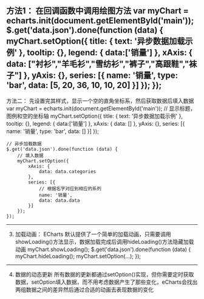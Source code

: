方法1：
    在回调函数中调用绘图方法
    var myChart = echarts.init(document.getElementById('main'));
    $.get('data.json').done(function (data) {
        myChart.setOption({
            title: {
                text: '异步数据加载示例'
            },
            tooltip: {},
            legend: {
                data:['销量']
            },
            xAxis: {
                data: ["衬衫","羊毛衫","雪纺衫","裤子","高跟鞋","袜子"]
            },
            yAxis: {},
            series: [{
                name: '销量',
                type: 'bar',
                data: [5, 20, 36, 10, 10, 20]
            }]
        });
    });
------------------------------------------------------------------------------------------------------------------------------------
方法二：
    先设置完其样式，显示一个空的直角坐标系，然后获取数据后填入数据
    var myChart = echarts.init(document.getElementById('main'));
    // 显示标题，图例和空的坐标轴
    myChart.setOption({
        title: {
            text: '异步数据加载示例'
        },
        tooltip: {},
        legend: {
            data:['销量']
        },
        xAxis: {
            data: []
        },
        yAxis: {},
        series: [{
            name: '销量',
            type: 'bar',
            data: []
        }]
    });

    // 异步加载数据
    $.get('data.json').done(function (data) {
        // 填入数据
        myChart.setOption({
            xAxis: {
                data: data.categories
            },
            series: [{
                // 根据名字对应到相应的系列
                name: '销量',
                data: data.data
            }]
        });
    });
------------------------------------------------------------------------------------------------------------------------------------

3.  加载动画：
    ECharts 默认提供了一个简单的加载动画，只需要调用showLoading()方法显示，数据加载完成后调用hideLoading()方法隐藏加载动画
    myChart.showLoading();
    $.get('data.json').done(function (data) {
        myChart.hideLoading();
        myChart.setOption(...);
    });

------------------------------------------------------------------------------------------------------------------------------------

4.  数据的动态更新
    所有数据的更新都通过setOption()实现，但你需要定时获取数据，setOption填入数据，而不用考虑数据产生了那些变化，eCharts会找出两组数据之间的差异然后通过合适的动画去表现数据的变化